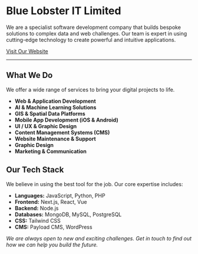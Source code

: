 # Blue Lobster IT Limited

We are a specialist software development company that builds bespoke solutions to complex data and web challenges. Our team is expert in using cutting-edge technology to create powerful and intuitive applications.

[Visit Our Website](https://bluelobster.co.uk)

---

## What We Do

We offer a wide range of services to bring your digital projects to life.

-  **Web & Application Development**
-  **AI & Machine Learning Solutions**
-  **GIS & Spatial Data Platforms**
-  **Mobile App Development (iOS & Android)**
-  **UI / UX & Graphic Design**
-  **Content Management Systems (CMS)**
-  **Website Maintenance & Support**
-  **Graphic Design**
-  **Marketing & Communication**

## Our Tech Stack

We believe in using the best tool for the job. Our core expertise includes:

-  **Languages:** JavaScript, Python, PHP
-  **Frontend:** Next.js, React, Vue
-  **Backend:** Node.js
-  **Databases:** MongoDB, MySQL, PostgreSQL
-  **CSS:** Tailwind CSS
-  **CMS:** Payload CMS, WordPress

_We are always open to new and exciting challenges. Get in touch to find out how we can help you build the future._
